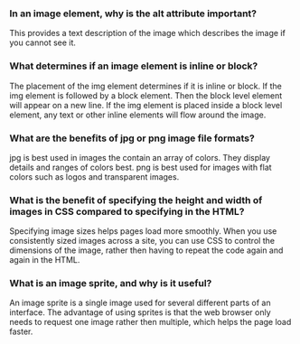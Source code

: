 <h3>In an image element, why is the alt attribute important?</h3>

 This provides a text description of the image which describes the image if you cannot see it.

<h3>What determines if an image element is inline or block?</h3>

The placement of the img element determines if it is inline or block. If the img element is followed by a block element. Then the block level element will appear on a new line. If the img element is placed inside a block level element, any text or other inline elements will flow around the image.

<h3>What are the benefits of jpg or png image file formats?</h3>

jpg is best used in images the contain an array of colors. They display details and ranges of colors best. png is best used for images with flat colors such as logos and transparent images.

<h3>What is the benefit of specifying the height and width of images in CSS compared to specifying in the HTML?</h3>

Specifying image sizes helps pages load more smoothly. When you use consistently sized images across a site, you can use CSS to control the dimensions of the image, rather then having to repeat the code again and again in the HTML.

<h3>What is an image sprite, and why is it useful?</h3>

An image sprite is a single image used for several different parts of an interface. The advantage of using sprites is that the web browser only needs to request one image rather then multiple, which helps the page load faster.
